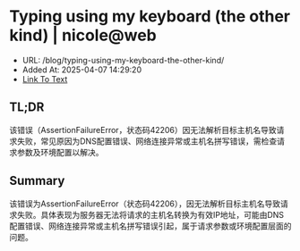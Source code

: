 # Typing using my keyboard (the other kind) | nicole@web
- URL: /blog/typing-using-my-keyboard-the-other-kind/
- Added At: 2025-04-07 14:29:20
- [Link To Text](2025-04-07-typing-using-my-keyboard-(the-other-kind)-nicole@web_raw.md)

## TL;DR


该错误（AssertionFailureError，状态码42206）因无法解析目标主机名导致请求失败，常见原因为DNS配置错误、网络连接异常或主机名拼写错误，需检查请求参数及环境配置以解决。

## Summary


该错误为AssertionFailureError（状态码42206），因无法解析目标主机名导致请求失败。具体表现为服务器无法将请求的主机名转换为有效IP地址，可能由DNS配置错误、网络连接异常或主机名拼写错误引起，属于请求参数或环境配置层面的问题。
